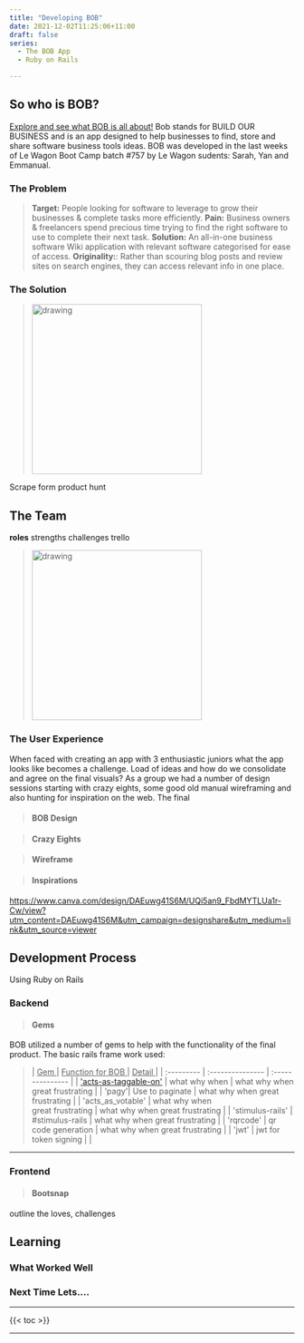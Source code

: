 ```yaml
---
title: "Developing BOB"
date: 2021-12-02T11:25:06+11:00
draft: false
series:
  - The BOB App
  - Ruby on Rails

---
```


## So who is BOB?
 [Explore and see what BOB is all about!](https://le-bob-app.herokuapp.com/)
  Bob stands for BUILD OUR BUSINESS and is an app designed to help businesses to find, store and share software business tools ideas. BOB was developed in the last weeks of Le Wagon Boot Camp batch #757 by Le Wagon sudents: Sarah, Yan and Emmanual.

### The Problem

> **Target:** People looking for software to leverage to grow their businesses & complete tasks more efficiently.
**Pain:** Business owners & freelancers spend precious time trying to find the right software to use to complete their next task.
**Solution:** An all-in-one business software Wiki application with relevant software categorised for ease of access.
**Originality:**: Rather than scouring blog posts and review sites on search engines, they can access relevant info in one place.

### The Solution
> <img src="/images/portfolio/bob_db_schema.jpg" alt="drawing" width="300"/>

Scrape form product hunt

## The Team
**roles**
strengths
challenges
trello
> <img src="/images/portfolio/20211203_LeWagon_0116.jpg" alt="drawing" width="300"/>

### The User Experience

When faced with creating an app with 3 enthusiastic juniors what the app looks like becomes a challenge. Load of ideas and how do we consolidate and agree on the final visuals? As a group we had a number of design sessions starting with crazy eights, some good old manual wireframing and also hunting for inspiration on the web. The final 

> #### BOB Design

> #### Crazy Eights  

> #### Wireframe 

> #### Inspirations  

https://www.canva.com/design/DAEuwg41S6M/UQi5an9_FbdMYTLUa1r-Cw/view?utm_content=DAEuwg41S6M&utm_campaign=designshare&utm_medium=link&utm_source=viewer

## Development Process
Using Ruby on Rails

### Backend
> #### Gems

BOB utilized a number of gems to help with the functionality of the final product. The basic rails frame work used:  

> | <ins> Gem </ins> | <ins> Function for BOB </ins> | <ins> Detail </ins> |
| :---------  | :---------------  | :---------------  | 
| ['acts-as-taggable-on'](https://github.com/mbleigh/acts-as-taggable-on) | what why when    | what why when great frustrating  |
| 'pagy'| Use to paginate   | what why when great frustrating  |
| 'acts_as_votable' | what why when <br /> great frustrating   | what why when great frustrating  |
| 'stimulus-rails' | #stimulus-rails | what why when great frustrating  |
| 'rqrcode' | qr code generation   | what why when great frustrating  |
| 'jwt' | jwt for token signing | | 
-----












### Frontend

> #### Bootsnap  
outline the loves, challenges


## Learning
### What Worked Well
### Next Time Lets....

-----

{{< toc >}}

-----

